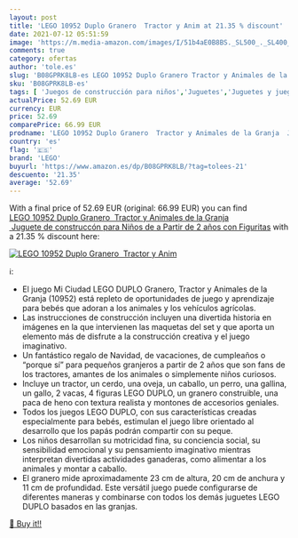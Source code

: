 ```yaml
---
layout: post
title: 'LEGO 10952 Duplo Granero  Tractor y Anim at 21.35 % discount'
date: 2021-07-12 05:51:59
image: 'https://m.media-amazon.com/images/I/51b4aE0B8BS._SL500_._SL400_.jpg'
comments: true
category: ofertas
author: 'tole.es'
slug: 'B08GPRK8LB-es LEGO 10952 Duplo Granero Tractor y Animales de la Granja...'
sku: 'B08GPRK8LB-es'
tags: [ 'Juegos de construcción para niños','Juguetes','Juguetes y juegos','lego', ]
actualPrice: 52.69 EUR
currency: EUR
price: 52.69
comparePrice: 66.99 EUR
prodname: 'LEGO 10952 Duplo Granero  Tractor y Animales de la Granja  Juguete de construccón para Niños de a Partir de 2 años con Figuritas'
country: 'es'
flag: '🇪🇸'
brand: 'LEGO'
buyurl: 'https://www.amazon.es/dp/B08GPRK8LB/?tag=tolees-21'
descuento: '21.35'
average: '52.69'
---
```


With a final price of 52.69 EUR (original: 66.99 EUR) you can find [LEGO 10952 Duplo Granero  Tractor y Animales de la Granja  Juguete de construccón para Niños de a Partir de 2 años con Figuritas](https://www.amazon.es/dp/B08GPRK8LB/?tag=tolees-21) with a  21.35 % discount here:

[![LEGO 10952 Duplo Granero  Tractor y Anim](https://m.media-amazon.com/images/I/51b4aE0B8BS._SL500_._SL400_.jpg)](https://www.amazon.es/dp/B08GPRK8LB/?tag=tolees-21)

ℹ️:

- El juego Mi Ciudad LEGO DUPLO Granero, Tractor y Animales de la Granja (10952) está repleto de oportunidades de juego y aprendizaje para bebés que adoran a los animales y los vehículos agrícolas.
- Las instrucciones de construcción incluyen una divertida historia en imágenes en la que intervienen las maquetas del set y que aporta un elemento más de disfrute a la construcción creativa y el juego imaginativo.
- Un fantástico regalo de Navidad, de vacaciones, de cumpleaños o “porque sí” para pequeños granjeros a partir de 2 años que son fans de los tractores, amantes de los animales o simplemente niños curiosos.
- Incluye un tractor, un cerdo, una oveja, un caballo, un perro, una gallina, un gallo, 2 vacas, 4 figuras LEGO DUPLO, un granero construible, una paca de heno con textura realista y montones de accesorios geniales.
- Todos los juegos LEGO DUPLO, con sus características creadas especialmente para bebés, estimulan el juego libre orientado al desarrollo que los papás podrán compartir con su peque.
- Los niños desarrollan su motricidad fina, su conciencia social, su sensibilidad emocional y su pensamiento imaginativo mientras interpretan divertidas actividades ganaderas, como alimentar a los animales y montar a caballo.
- El granero mide aproximadamente 23 cm de altura, 20 cm de anchura y 11 cm de profundidad. Este versátil juego puede configurarse de diferentes maneras y combinarse con todos los demás juguetes LEGO DUPLO basados en las granjas.

[🛒 Buy it!!](https://www.amazon.es/dp/B08GPRK8LB/?tag=tolees-21)
